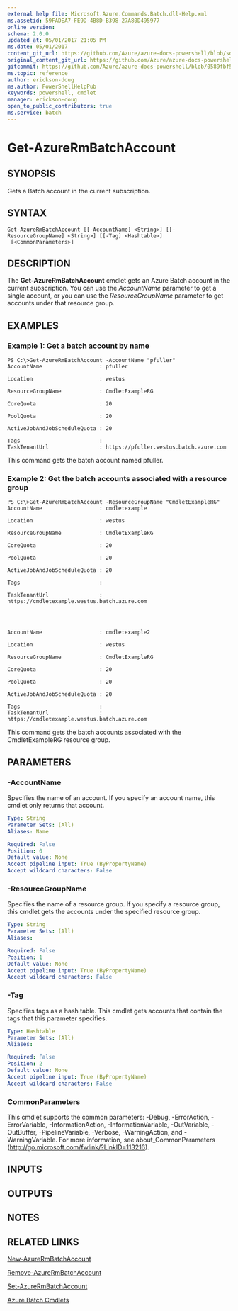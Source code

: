 ```yaml
---
external help file: Microsoft.Azure.Commands.Batch.dll-Help.xml
ms.assetid: 59FADEA7-FE9D-4B8D-B398-27A80D495977
online version:
schema: 2.0.0
updated_at: 05/01/2017 21:05 PM
ms.date: 05/01/2017
content_git_url: https://github.com/Azure/azure-docs-powershell/blob/sdw-version-test/azureps-cmdlets-docs/ResourceManager/AzureRM.Batch/v1.1.4/Get-AzureRmBatchAccount.md
original_content_git_url: https://github.com/Azure/azure-docs-powershell/blob/sdw-version-test/azureps-cmdlets-docs/ResourceManager/AzureRM.Batch/v1.1.4/Get-AzureRmBatchAccount.md
gitcommit: https://github.com/Azure/azure-docs-powershell/blob/0589fbf53d27e39e0cf445261d29c64fb0859d62
ms.topic: reference
author: erickson-doug
ms.author: PowerShellHelpPub
keywords: powershell, cmdlet
manager: erickson-doug
open_to_public_contributors: true
ms.service: batch
---
```


# Get-AzureRmBatchAccount

## SYNOPSIS
Gets a Batch account in the current subscription.

## SYNTAX

```
Get-AzureRmBatchAccount [[-AccountName] <String>] [[-ResourceGroupName] <String>] [[-Tag] <Hashtable>]
 [<CommonParameters>]
```

## DESCRIPTION
The **Get-AzureRmBatchAccount** cmdlet gets an Azure Batch account in the current subscription.
You can use the *AccountName* parameter to get a single account, or you can use the *ResourceGroupName* parameter to get accounts under that resource group.

## EXAMPLES

### Example 1: Get a batch account by name
```
PS C:\>Get-AzureRmBatchAccount -AccountName "pfuller"
AccountName                  : pfuller

Location                     : westus

ResourceGroupName            : CmdletExampleRG

CoreQuota                    : 20

PoolQuota                    : 20

ActiveJobAndJobScheduleQuota : 20

Tags                         : 
TaskTenantUrl                : https://pfuller.westus.batch.azure.com
```

This command gets the batch account named pfuller.

### Example 2: Get the batch accounts associated with a resource group
```
PS C:\>Get-AzureRmBatchAccount -ResourceGroupName "CmdletExampleRG"
AccountName                  : cmdletexample

Location                     : westus

ResourceGroupName            : CmdletExampleRG

CoreQuota                    : 20

PoolQuota                    : 20

ActiveJobAndJobScheduleQuota : 20

Tags                         : 

TaskTenantUrl                : https://cmdletexample.westus.batch.azure.com




AccountName                  : cmdletexample2

Location                     : westus

ResourceGroupName            : CmdletExampleRG

CoreQuota                    : 20

PoolQuota                    : 20

ActiveJobAndJobScheduleQuota : 20

Tags                         : 
TaskTenantUrl                : https://cmdletexample.westus.batch.azure.com
```

This command gets the batch accounts associated with the CmdletExampleRG resource group.

## PARAMETERS

### -AccountName
Specifies the name of an account.
If you specify an account name, this cmdlet only returns that account.

```yaml
Type: String
Parameter Sets: (All)
Aliases: Name

Required: False
Position: 0
Default value: None
Accept pipeline input: True (ByPropertyName)
Accept wildcard characters: False
```

### -ResourceGroupName
Specifies the name of a resource group.
If you specify a resource group, this cmdlet gets the accounts under the specified resource group.

```yaml
Type: String
Parameter Sets: (All)
Aliases: 

Required: False
Position: 1
Default value: None
Accept pipeline input: True (ByPropertyName)
Accept wildcard characters: False
```

### -Tag
Specifies tags as a hash table.
This cmdlet gets accounts that contain the tags that this parameter specifies.

```yaml
Type: Hashtable
Parameter Sets: (All)
Aliases: 

Required: False
Position: 2
Default value: None
Accept pipeline input: True (ByPropertyName)
Accept wildcard characters: False
```

### CommonParameters
This cmdlet supports the common parameters: -Debug, -ErrorAction, -ErrorVariable, -InformationAction, -InformationVariable, -OutVariable, -OutBuffer, -PipelineVariable, -Verbose, -WarningAction, and -WarningVariable. For more information, see about_CommonParameters (http://go.microsoft.com/fwlink/?LinkID=113216).

## INPUTS

## OUTPUTS

## NOTES

## RELATED LINKS

[New-AzureRmBatchAccount](./New-AzureRmBatchAccount.md)

[Remove-AzureRmBatchAccount](./Remove-AzureRmBatchAccount.md)

[Set-AzureRmBatchAccount](./Set-AzureRmBatchAccount.md)

[Azure Batch Cmdlets](./AzureRM.Batch.md)


